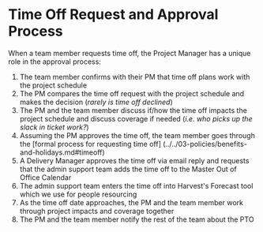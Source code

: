 # Time Off Request and Approval Process

When a team member requests time off, the Project Manager has a unique role in the approval process:

1. The team member confirms with their PM that time off plans work with the project schedule
2. The PM compares the time off request with the project schedule and makes the decision (*rarely is time off declined*)
3. The PM and the team member discuss if/how the time off impacts the project schedule and discuss coverage if needed (*i.e. who picks up the slack in ticket work?*)
4. Assuming the PM approves the time off, the team member goes through the [formal process for requesting time off]
(../../03-policies/benefits-and-holidays.md#timeoff)
5. A Delivery Manager approves the time off via email reply and requests that the admin support team adds the time off to the Master Out of Office Calendar
6. The admin support team enters the time off into Harvest's Forecast tool which we use for people resourcing
7. As the time off date approaches, the PM and the team member work through project impacts and coverage together
8. The PM and the team member notify the rest of the team about the PTO
